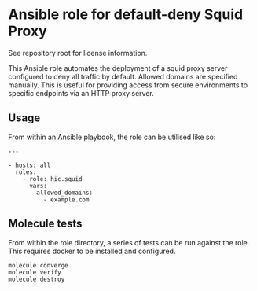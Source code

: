 # Ansible role for default-deny Squid Proxy

See repository root for license information.

This Ansible role automates the deployment of a squid proxy server
configured to deny all traffic by default. Allowed domains are
specified manually. This is useful for providing access from secure
environments to specific endpoints via an HTTP proxy server.

## Usage

From within an Ansible playbook, the role can be utilised like so:

```
---

- hosts: all
  roles:
    - role: hic.squid
      vars:
        allowed_domains:
          - example.com
```

## Molecule tests

From within the role directory, a series of tests can be run against
the role. This requires docker to be installed and configured.

```
molecule converge
molecule verify
molecule destroy
```

